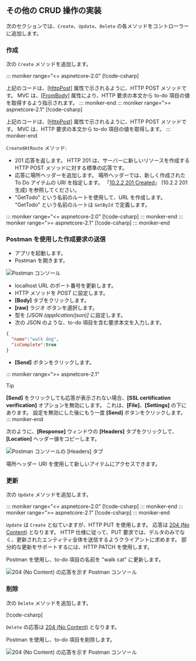 ## <a name="implement-the-other-crud-operations"></a>その他の CRUD 操作の実装

次のセクションでは、`Create`、`Update`、`Delete` の各メソッドをコントローラーに追加します。

### <a name="create"></a>作成

次の `Create` メソッドを追加します。

::: moniker range="<= aspnetcore-2.0"
[!code-csharp[](../../tutorials/first-web-api/samples/2.0/TodoApi/Controllers/TodoController.cs?name=snippet_Create)]

上記のコードは、[[HttpPost]](/dotnet/api/microsoft.aspnetcore.mvc.httppostattribute) 属性で示されるように、HTTP POST メソッドです。 MVC は、[[FromBody]](/dotnet/api/microsoft.aspnetcore.mvc.frombodyattribute) 属性により、HTTP 要求の本文から to-do 項目の値を取得するよう指示されます。
::: moniker-end
::: moniker range=">= aspnetcore-2.1"
[!code-csharp[](../../tutorials/first-web-api/samples/2.1/TodoApi/Controllers/TodoController.cs?name=snippet_Create)]

上記のコードは、[[HttpPost]](/dotnet/api/microsoft.aspnetcore.mvc.httppostattribute) 属性で示されるように、HTTP POST メソッドです。 MVC は、HTTP 要求の本文から to-do 項目の値を取得します。
::: moniker-end

`CreatedAtRoute` メソッド:

* 201 応答を返します。 HTTP 201 は、サーバーに新しいリソースを作成する HTTP POST メソッドに対する標準の応答です。
* 応答に場所ヘッダーを追加します。 場所ヘッダーでは、新しく作成された To Do アイテムの URI を指定します。 「[10.2.2 201 Created](https://www.w3.org/Protocols/rfc2616/rfc2616-sec10.html)」 (10.2.2 201 生成) を参照してください。
* "GetTodo" という名前のルートを使用して、URL を作成します。 "GetTodo" という名前のルートは `GetById` で定義します。

::: moniker range="<= aspnetcore-2.0"
[!code-csharp[](../../tutorials/first-web-api/samples/2.0/TodoApi/Controllers/TodoController.cs?name=snippet_GetByID&highlight=1-2)]
::: moniker-end
::: moniker range=">= aspnetcore-2.1"
[!code-csharp[](../../tutorials/first-web-api/samples/2.1/TodoApi/Controllers/TodoController.cs?name=snippet_GetByID&highlight=1-2)]
::: moniker-end

### <a name="use-postman-to-send-a-create-request"></a>Postman を使用した作成要求の送信

* アプリを起動します。
* Postman を開きます。

![Postman コンソール](../../tutorials/first-web-api/_static/pmc.png)

* localhost URL のポート番号を更新します。
* HTTP メソッドを *POST* に設定します。
* **[Body]** タブをクリックします。
* **[raw]** ラジオ ボタンを選択します。
* 型を *[JSON (application/json)]* に設定します。
* 次の JSON のような、to-do 項目を含む要求本文を入力します。

```json
{
  "name":"walk dog",
  "isComplete":true
}
```

* **[Send]** ボタンをクリックします。

::: moniker range=">= aspnetcore-2.1"
> [!TIP]
> **[Send]** をクリックしても応答が表示されない場合、**[SSL certification verification]** オプションを無効にします。 これは、**[File]**、**[Settings]** の下にあります。 設定を無効にした後にもう一度 **[Send]** ボタンをクリックします。
::: moniker-end

次のように、**[Response]** ウィンドウの **[Headers]** タブをクリックして、**[Location]** ヘッダー値をコピーします。

![Postman コンソールの [Headers] タブ](../../tutorials/first-web-api/_static/pmc2.png)

場所ヘッダー URI を使用して新しいアイテムにアクセスできます。

### <a name="update"></a>更新

次の `Update` メソッドを追加します。

::: moniker range="<= aspnetcore-2.0"
[!code-csharp[](../../tutorials/first-web-api/samples/2.0/TodoApi/Controllers/TodoController.cs?name=snippet_Update)]
::: moniker-end
::: moniker range=">= aspnetcore-2.1"
[!code-csharp[](../../tutorials/first-web-api/samples/2.1/TodoApi/Controllers/TodoController.cs?name=snippet_Update)]
::: moniker-end

`Update` は `Create` と似ていますが、HTTP PUT を使用します。 応答は [204 (No Content)](https://www.w3.org/Protocols/rfc2616/rfc2616-sec9.html) となります。 HTTP 仕様に従って、PUT 要求では、デルタのみでなく、更新されたエンティティ全体を送信するようクライアントに求めます。 部分的な更新をサポートするには、HTTP PATCH を使用します。

Postman を使用し、to-do 項目の名前を "walk cat" に更新します。

![204 (No Content) の応答を示す Postman コンソール](../../tutorials/first-web-api/_static/pmcput.png)

### <a name="delete"></a>削除

次の `Delete` メソッドを追加します。

[!code-csharp[](../../tutorials/first-web-api/samples/2.0/TodoApi/Controllers/TodoController.cs?name=snippet_Delete)]

`Delete` の応答は [204 (No Content)](https://www.w3.org/Protocols/rfc2616/rfc2616-sec9.html) となります。

Postman を使用し、to-do 項目を削除します。

![204 (No Content) の応答を示す Postman コンソール](../../tutorials/first-web-api/_static/pmd.png)
